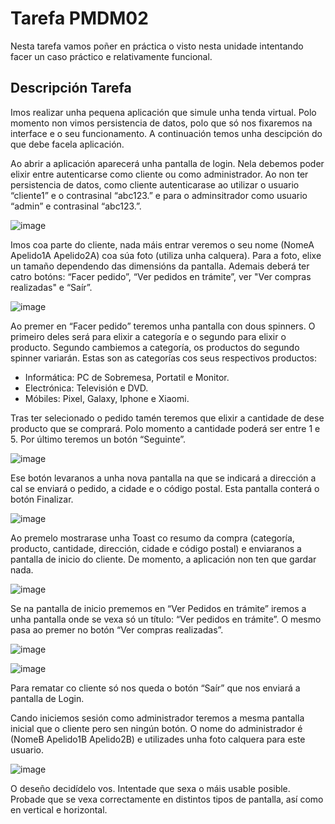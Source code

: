 # Tarefa PMDM02  
Nesta tarefa vamos poñer en práctica o visto nesta unidade intentando facer un caso práctico e relativamente funcional.

## Descripción Tarefa
Imos realizar unha pequena aplicación que simule unha tenda virtual. Polo momento non vimos persistencia de datos, polo que só nos fixaremos na interface e o seu funcionamento. A continuación temos unha descipción do que debe facela aplicación.

Ao abrir a aplicación aparecerá unha pantalla de login. Nela debemos poder elixir entre autenticarse como cliente ou como administrador. Ao non ter persistencia de datos, como cliente autenticarase ao utilizar o usuario “cliente1” e o contrasinal “abc123.” e para o adminsitrador como usuario “admin” e contrasinal “abc123.”.

![image](https://user-images.githubusercontent.com/44543081/68076603-1a15f580-fdb7-11e9-90f5-6e152b5852cc.png)  

Imos coa parte do cliente, nada máis entrar veremos o seu nome (NomeA Apelido1A Apelido2A) coa súa foto (utiliza unha calquera). Para a foto, elixe un tamaño dependendo das dimensións da pantalla. Ademais deberá ter catro botóns: “Facer pedido”, “Ver pedidos en trámite”, ver "Ver compras realizadas" e “Saír”.

![image](https://user-images.githubusercontent.com/44543081/68076615-4c275780-fdb7-11e9-98ae-18105cacb8d1.png)  

Ao premer en “Facer pedido” teremos unha pantalla con dous spinners. O primeiro deles será para elixir a categoría e o segundo para elixir o producto. Segundo cambiemos a categoría, os productos do segundo spinner variarán. Estas son as categorías cos seus respectivos productos:

* Informática: PC de Sobremesa, Portatil e Monitor.
* Electrónica: Televisión e DVD.
* Móbiles: Pixel, Galaxy, Iphone e Xiaomi.

Tras ter selecionado o pedido tamén teremos que elixir a cantidade de dese producto que se comprará. Polo momento a cantidade poderá ser entre 1 e 5. Por último teremos un botón “Seguinte”. 

![image](https://user-images.githubusercontent.com/44543081/68076625-6fea9d80-fdb7-11e9-8ebe-61a61c76db0e.png)  

Ese botón levaranos a unha nova pantalla na que se indicará a dirección a cal se enviará o pedido, a cidade e o código postal. Esta pantalla conterá o botón Finalizar. 

![image](https://user-images.githubusercontent.com/44543081/68076644-a9230d80-fdb7-11e9-86f8-bc9c0059a477.png)

Ao premelo mostrarase unha Toast co resumo da compra (categoría, producto, cantidade, dirección, cidade e código postal) e enviaranos a pantalla de inicio do cliente. De momento, a aplicación non ten que gardar nada.

![image](https://user-images.githubusercontent.com/44543081/68076657-d96aac00-fdb7-11e9-90a5-177c80345b85.png)  

Se na pantalla de inicio prememos en “Ver Pedidos en trámite” iremos a unha pantalla onde se vexa só un título: “Ver pedidos en trámite”. O mesmo pasa ao premer no botón “Ver compras realizadas”.

![image](https://user-images.githubusercontent.com/44543081/68076664-f56e4d80-fdb7-11e9-95dc-3f2a38ad4c93.png)

![image](https://user-images.githubusercontent.com/44543081/68076673-0dde6800-fdb8-11e9-859c-f21676c7d197.png)

Para rematar co cliente só nos queda o botón “Saír” que nos enviará a pantalla de Login.

Cando iniciemos sesión como administrador teremos a mesma pantalla inicial que o cliente pero sen ningún botón. O nome do administrador é (NomeB Apelido1B Apelido2B) e utilizades unha foto calquera para este usuario.

![image](https://user-images.githubusercontent.com/44543081/68076684-31091780-fdb8-11e9-9d49-1a6346a0dc66.png)

O deseño decidídelo vos. Intentade que sexa o máis usable posible. Probade que se vexa correctamente en distintos tipos de pantalla, así como en vertical e horizontal.
